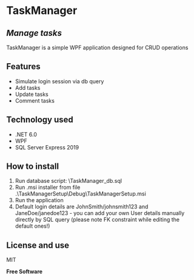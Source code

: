# TaskManager
## _Manage tasks_
TaskManager is a simple WPF application designed for CRUD operations
## Features
- Simulate login session via db query
- Add tasks
- Update tasks
- Comment tasks
## Technology used
- .NET 6.0 
- WPF
- SQL Server Express 2019


## How to install
1. Run database script: \TaskManager_db.sql
2. Run .msi installer from file .\TaskManagerSetup\Debug\TaskManagerSetup.msi
3. Run the application
4. Default login details are JohnSmith/johnsmith123 and JaneDoe/janedoe123 - you can add your own User details manually directly by SQL query (please note FK constraint while editing the default ones!)
## License and use

MIT

**Free Software**
